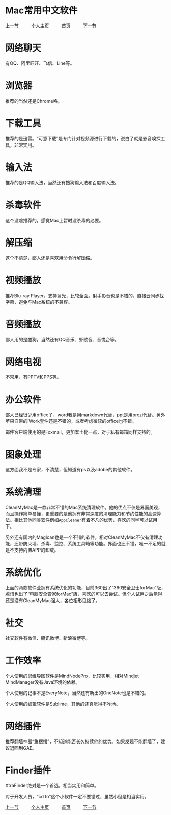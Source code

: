 Mac常用中文软件
===============

[上一节](./7.安装Meteor.md) &nbsp;&nbsp;&nbsp;&nbsp;&nbsp;&nbsp;&nbsp;&nbsp;
[个人主页](http://a272121742.github.io) &nbsp;&nbsp;&nbsp;&nbsp;&nbsp;&nbsp;&nbsp;&nbsp;
[首页](../index.md) &nbsp;&nbsp;&nbsp;&nbsp;&nbsp;&nbsp;&nbsp;&nbsp;
[下一节](./9.安装HomeBrew.md) &nbsp;&nbsp;&nbsp;&nbsp;&nbsp;&nbsp;&nbsp;&nbsp;


# 网络聊天

有QQ、阿里旺旺、飞信、Line等。

# 浏览器

推荐的当然还是Chrome咯。

# 下载工具

推荐的是迅雷。“可意下载”是专门针对视频源进行下载的，说白了就是影音嗅探工具，非常实用。

# 输入法

推荐的是QQ输入法，当然还有搜狗输入法和百度输入法。

# 杀毒软件

这个没啥推荐的，感觉Mac上暂时没杀毒的必要。

# 解压缩

这个不清楚，鄙人还是喜欢用命令行解压缩。

# 视频播放

推荐Blu-ray Player，支持蓝光，比较全面。射手影音也是不错的，直接云同步找字幕，避免与Mac系统的不兼容。


# 音频播放

鄙人用的是酷狗，当然还有QQ音乐、虾歌音、音悦台等。

# 网络电视

不常用，有PPTV和PPS等。

# 办公软件

鄙人已经很少用office了，word我是用markdown代替，ppt是用prezi代替。另外苹果自带的iWork套件还是不错的，或者考虑微软的office也不错。

邮件客户端使用的是Foxmail，更加本土化一点，对于私有邮箱同样支持的。

# 图象处理

这方面我不是专家，不清楚，但知道有ps以及adobe的其他软件。

# 系统清理

CleanMyMac是一款非常不错的Mac系统清理软件。他的优点不仅是界面美观，而且操作简单易懂，更重要的是他拥有非常深度的清理能力和节约性能的高速算法。相比其他同类软件例如`AppCleaner`有着不凡的优势，喜欢的同学可以试用下。

另外还有国内的MagIcan也是一个不错的软件，相对CleanMyMac不仅有清理功能，还带防火墙、杀毒、监控、系统工具箱等功能。界面也还不错，唯一不足的就是不支持内置APP的卸载。

# 系统优化

上面的两款软件业拥有系统优化的功能，目前360出了“360安全卫士forMac”版，腾讯也出了“电脑安全管家forMac”版，喜欢的可以去尝试。但个人试用之后觉得还是没有CleanMyMac强大，各位相形见绌了。

# 社交

社交软件有微信、腾讯微博、新浪微博等。

# 工作效率

个人使用的思维导图软件是MindNodePro，比较实用，相对Mindjet MindManager没有Java环境的依赖。

个人使用的记事本是EveryNote，当然还有新出的OneNote也是不错的。

个人使用的编辑软件是Sublime，其他的还真觉得不咋地。

# 网络插件

推荐翻墙神器“鱼摆摆”，不知道能否长久持续他的优势。如果发现不能翻墙了，建议退回到GAE。

# Finder插件

XtraFinder绝对是一个首选，相当实用和简单。

对于开发人员，“cd to”这个小软件一定不要错过，虽然小但是相当实用。



[上一节](./7.安装Meteor.md) &nbsp;&nbsp;&nbsp;&nbsp;&nbsp;&nbsp;&nbsp;&nbsp;
[个人主页](http://a272121742.github.io) &nbsp;&nbsp;&nbsp;&nbsp;&nbsp;&nbsp;&nbsp;&nbsp;
[首页](../index.md) &nbsp;&nbsp;&nbsp;&nbsp;&nbsp;&nbsp;&nbsp;&nbsp;
[下一节](./9.安装HomeBrew.md) &nbsp;&nbsp;&nbsp;&nbsp;&nbsp;&nbsp;&nbsp;&nbsp;
